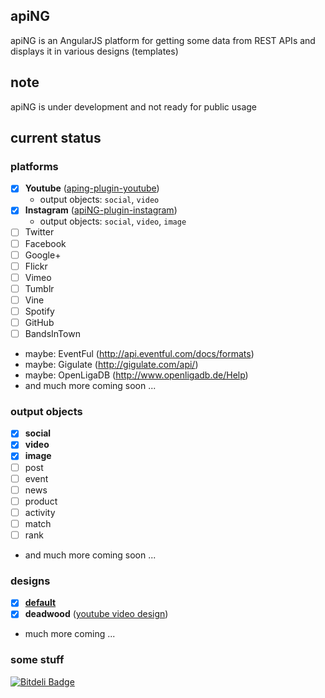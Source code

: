 ## apiNG

apiNG is an AngularJS platform for getting some data from REST APIs and displays it in various designs (templates)

## note

apiNG is under development and not ready for public usage

## current status

### platforms
 - [x] **Youtube** ([aping-plugin-youtube](https://github.com/JohnnyTheTank/apiNG-plugin-youtube))
    - output objects: `social`, `video`
 - [x] **Instagram** ([apiNG-plugin-instagram](https://github.com/JohnnyTheTank/apiNG-plugin-instagram))
    - output objects: `social`, `video`, `image`
 - [ ] Twitter
 - [ ] Facebook
 - [ ] Google+
 - [ ] Flickr
 - [ ] Vimeo
 - [ ] Tumblr
 - [ ] Vine
 - [ ] Spotify
 - [ ] GitHub
 - [ ] BandsInTown
 - maybe: EventFul (http://api.eventful.com/docs/formats)
 - maybe: Gigulate (http://gigulate.com/api/)
 - maybe: OpenLigaDB (http://www.openligadb.de/Help)
 - and much more coming soon ...
    
### output objects
 - [x] **social**
 - [x] **video**
 - [x] **image**
 - [ ] post
 - [ ] event
 - [ ] news
 - [ ] product
 - [ ] activity
 - [ ] match
 - [ ] rank
 - and much more coming soon ...
 
 
 ### designs
 - [x] **[default](https://github.com/JohnnyTheTank/apiNG-design-default)**
 - [x] **deadwood** ([youtube video design](https://github.com/JohnnyTheTank/apiNG-design-deadwood))
 - much more coming ...
 

### some stuff

[![Bitdeli Badge](https://d2weczhvl823v0.cloudfront.net/JohnnyTheTank/aping/trend.png)](https://bitdeli.com/free "Bitdeli Badge")

